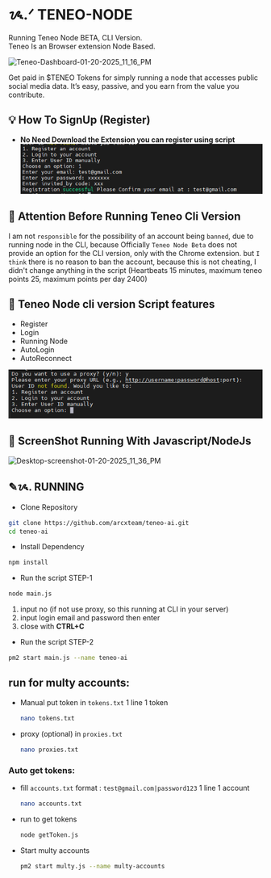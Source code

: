 # ᝰ.ᐟ TENEO-NODE

Running Teneo Node BETA, CLI Version. <br>
Teneo Is an Browser extension Node Based. <br>

![Teneo-Dashboard-01-20-2025_11_16_PM](https://github.com/user-attachments/assets/9b810b77-d41d-4941-bede-da2bb855d887)

Get paid in $TENEO Tokens for simply running a node that accesses public social media data. It’s easy, passive, and you earn from the value you contribute.



## 💡 How To SignUp (Register)

- **No Need Download the Extension you can register using script**
![alt text](image.png)


## 🚨 Attention Before Running Teneo Cli Version

I am not `responsible` for the possibility of an account being `banned`, due to running node in the CLI, because Officially `Teneo Node Beta` does not provide an option for the CLI version, only with the Chrome extension.
but `I think` there is no reason to ban the account, because this is not cheating, I didn't change anything in the script (Heartbeats 15 minutes, maximum teneo points 25, maximum points per day 2400)

## 📎 Teneo Node cli version Script features

- Register
- Login
- Running Node
- AutoLogin
- AutoReconnect

![alt text](image-2.png)

## 📌  ScreenShot Running With Javascript/NodeJs

![Desktop-screenshot-01-20-2025_11_36_PM](https://github.com/user-attachments/assets/1722bfc1-d522-4825-8f4a-8226a4982a4e)

## ✎ᝰ. RUNNING 
- Clone Repository
```bash
git clone https://github.com/arcxteam/teneo-ai.git
cd teneo-ai
```
- Install Dependency
```bash
npm install
```
- Run the script STEP-1
```bash
node main.js
```
1. input no (if not use proxy, so this running at CLI in your server)
2. input login email and password then enter
3. close with **CTRL+C**
- Run the script STEP-2
```bash
pm2 start main.js --name teneo-ai
```
## run for multy accounts: 
- Manual put token in `tokens.txt` 1 line 1 token
    ```bash
    nano tokens.txt
    ```
- proxy (optional) in `proxies.txt`
    ```bash
    nano proxies.txt
    ```
    
### Auto get tokens: 
- fill `accounts.txt` format : `test@gmail.com|password123` 1 line 1 account
    ```bash
    nano accounts.txt
    ```
- run to get tokens
    ```bash
    node getToken.js
    ```

- Start multy accounts
    ```bash
    pm2 start multy.js --name multy-accounts
    ```
